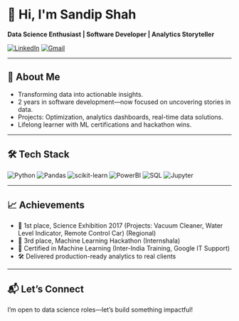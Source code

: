 # 👋 Hi, I'm Sandip Shah

**Data Science Enthusiast | Software Developer | Analytics Storyteller**

[![LinkedIn](https://img.shields.io/badge/LinkedIn-blue?style=flat-square&logo=linkedin&link=https://linkedin.com/in/sandipkumarsah)](https://linkedin.com/in/sandipkumarsah)
[![Gmail](https://img.shields.io/badge/Email-sandeepshah980@gmail.com-red?style=flat-square&logo=gmail)](mailto:sandeepshah980@gmail.com)

---

## 🚀 About Me

- Transforming data into actionable insights.
- 2 years in software development—now focused on uncovering stories in data.
- Projects: Optimization, analytics dashboards, real-time data solutions.
- Lifelong learner with ML certifications and hackathon wins.

---

## 🛠️ Tech Stack

![Python](https://img.shields.io/badge/Python-3670A0?style=flat-square&logo=python&logoColor=ffdd54)
![Pandas](https://img.shields.io/badge/Pandas-150458?style=flat-square&logo=pandas)
![scikit-learn](https://img.shields.io/badge/Scikit--Learn-F7931E?style=flat-square&logo=scikit-learn&logoColor=white)
![PowerBI](https://img.shields.io/badge/PowerBI-F2C811?style=flat-square&logo=Power%20BI&logoColor=white)
![SQL](https://img.shields.io/badge/SQL-4479A1?style=flat-square&logo=postgresql&logoColor=white)
![Jupyter](https://img.shields.io/badge/Jupyter-F37626?style=flat-square&logo=Jupyter&logoColor=white)

---

## 📈 Achievements

- 🥇 1st place, Science Exhibition 2017 (Projects: Vacuum Cleaner, Water Level Indicator, Remote Control Car) (Regional)
- 🥇 3rd place, Machine Learning Hackathon (Internshala)
- 📜 Certified in Machine Learning (Inter-India Training, Google IT Support)
- 🛠️ Delivered production-ready analytics to real clients

---

## 📬 Let’s Connect

I’m open to data science roles—let’s build something impactful!
<!-- 
Tips:
- Replace image links (profile-visual.png, traffic-demo.gif, etc.) with your own visuals/screenshots uploaded to this repo.
- Use shields.io for custom badges.
- Keep your pinned repos project-specific and update visuals regularly.
-->
